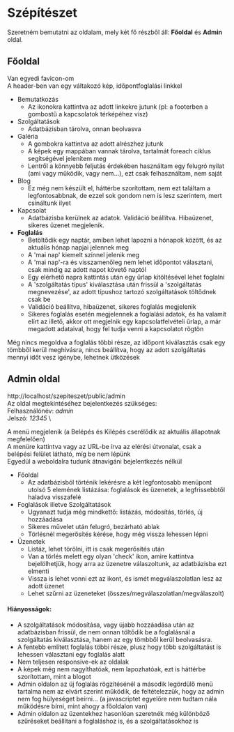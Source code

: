 # Szépítészet

Szeretném bemutatni az oldalam, mely két fő részből áll: **Főoldal** és **Admin** oldal.

## Főoldal
Van egyedi favicon-om \
A header-ben van egy váltakozó kép, időpontfoglalási linkkel

- Bemutatkozás
    - Az ikonokra kattintva az adott linkekre jutunk (pl: a footerben a gombostű a kapcsolatok térképéhez visz)
- Szolgáltatások
    - Adatbázisban tárolva, onnan beolvasva
- Galéria
    - A gombokra kattintva az adott alrészhez jutunk
    - A képek egy mappában vannak tárolva, tartalmát foreach ciklus segítségével jelenítem meg
    - Lentről a könnyebb feljutás érdekében használtam egy felugró nyilat (ami vagy működik, vagy nem...), ezt csak felhasználtam, nem saját
- Blog
    - Ez még nem készült el, háttérbe szorítottam, nem ezt találtam a legfontosabbnak, de ezzel sok gondom nem is lesz szerintem, mert csináltunk ilyet
- Kapcsolat
    - Adatbázisba kerülnek az adatok. Validáció beállítva. Hibaüzenet, sikeres üzenet megjelenik.
- **Foglalás**
    - Betöltődik egy naptár, amiben lehet lapozni a hónapok között, és az aktuális hónap napjai jelennek meg
    - A 'mai nap' kiemelt színnel jelenik meg
    - A 'mai nap'-ra és visszamenőleg nem lehet időpontot választani, csak mindig az adott napot követő naptól
    - Egy elérhető napra kattintás után egy űrlap kitöltésével lehet foglalni
    - A 'szolgáltatás típus' kiválasztása után frissül a 'szolgáltatás megnevezése', az adott típushoz tartozó szolgáltatások töltődnek csak be
    - Validáció beállítva, hibaüzenet, sikeres foglalás megjelenik
    - Sikeres foglalás esetén megjelennek a foglalási adatok, és ha valamit elírt az illető, akkor ott megjelnik egy kapcsolatfelvételi űrlap, a már megadott adataival, hogy fel tudja venni a kapcsolatot rögtön

Még nincs megoldva a foglalás többi része, az időpont kiválasztás csak egy tömbből kerül meghívásra, nincs beállítva, hogy az adott szolgáltatás mennyi időt vesz igénybe, lehetnek ütközések

## Admin oldal
http://localhost/szepiteszet/public/admin \
Az oldal megtekintéséhez bejelentkezés szükséges: \
Felhasználónév: *admin* \
Jelszó: *12345* \

A menü megjelenik (a Belépés és Kilépés cserélődik az aktuális állapotnak megfelelően) \
A menüre kattintva vagy az URL-be írva az elérési útvonalat, csak a belépési felület látható, míg be nem lépünk \
Egyedül a weboldalra tudunk átnavigáni bejelentkezés nélkül

- Főoldal
    - Az adatbázisból történik lekérésre a két legfontosabb menüpont utolsó 5 elemének listázása: foglalások és üzenetek, a legfrissebbtől haladva visszafelé
- Foglalások illetve Szolgáltatások
    - Ugyanazt tudja még mindkettő: listázás, módosítás, törlés, új hozzáadása
    - Sikeres művelet után felugró, bezárható ablak
    - Törlésnél megerősítés kérése, hogy még vissza lehessen lépni
- Üzenetek
    - Listáz, lehet törölni, itt is csak megerősítés után
    - Van a törlés melett egy olyan 'check' ikon, amire kattintva bejelölhetjük, hogy arra az üzenetre válaszoltunk, az adatbázisba ezt elmenti
    - Vissza is lehet vonni ezt az ikont, és ismét megválaszolatlan lesz az adott üzenet
    - Lehet szűrni az üzeneteket (összes/megválaszolatlan/megválaszolt)

#### Hiányosságok:
- A szolgáltatások módosítása, vagy újabb hozzáadása után az adatbázisban frissül, de nem onnan töltődik be a foglalásnál a szolgáltatás kiválasztása, hanem az egy tömbből kerül beolvasásra.
- A fentebb említett foglalás többi része, plusz hogy több szolgáltatást is lehessen választani egy foglalás alatt
- Nem teljesen responsive-ek az oldalak
- A képek még nem nagyíthatóak, nem lapozhatóak, ezt is háttérbe szorítottam, mint a blogot
- Admin oldalon az új foglalás rögzítésénél a második legördülő menü tartalma nem az elvárt szerint működik, de feltételezzük, hogy az admin nem fog hülyeséget beírni... (a javascriptet egyelőre nem tudtam nála működésre bírni, mint ahogy a főoldalon van)
- Admin oldalon az üzentekhez hasonlóan szeretnék még különböző szűréseket beállítani a foglaláshoz is, és a szolgáltatásokhoz is